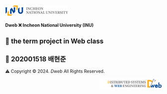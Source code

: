 <p align="left"><img src = "./images/INU.png"  width=40%></p>

#### Dweb ❌ Incheon National University (INU)

## 🌟 the term project in Web class
## 🌟 202001518 배현준

⚠️ Copyright © 2024. _Dweb_ All Rights Reserved.

<p align="right"><img src = "./images/Dweb.png" width=40%></p>
